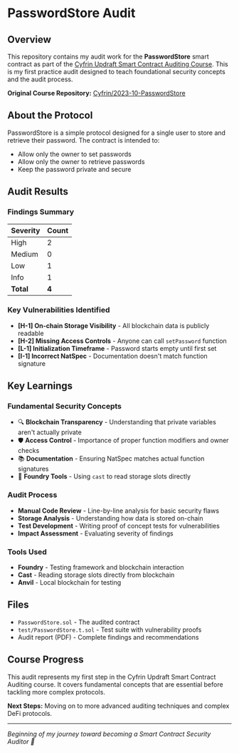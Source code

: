 # PasswordStore Audit

## Overview

This repository contains my audit work for the **PasswordStore** smart contract as part of the [Cyfrin Updraft Smart Contract Auditing Course](https://updraft.cyfrin.io/). This is my first practice audit designed to teach foundational security concepts and the audit process.

**Original Course Repository:** [Cyfrin/2023-10-PasswordStore](https://github.com/Cyfrin/3-passwordstore-audit)

## About the Protocol

PasswordStore is a simple protocol designed for a single user to store and retrieve their password. The contract is intended to:
- Allow only the owner to set passwords
- Allow only the owner to retrieve passwords
- Keep the password private and secure

## Audit Results

### Findings Summary
| Severity | Count |
|----------|-------|
| High     | 2     |
| Medium   | 0     |
| Low      | 1     |
| Info     | 1     |
| **Total** | **4** |

### Key Vulnerabilities Identified
- **[H-1] On-chain Storage Visibility** - All blockchain data is publicly readable
- **[H-2] Missing Access Controls** - Anyone can call `setPassword` function
- **[L-1] Initialization Timeframe** - Password starts empty until first set
- **[I-1] Incorrect NatSpec** - Documentation doesn't match function signature

## Key Learnings

### Fundamental Security Concepts
- 🔍 **Blockchain Transparency** - Understanding that private variables aren't actually private
- 🛡️ **Access Control** - Importance of proper function modifiers and owner checks
- 📚 **Documentation** - Ensuring NatSpec matches actual function signatures
- 🔧 **Foundry Tools** - Using `cast` to read storage slots directly

### Audit Process
- **Manual Code Review** - Line-by-line analysis for basic security flaws
- **Storage Analysis** - Understanding how data is stored on-chain
- **Test Development** - Writing proof of concept tests for vulnerabilities
- **Impact Assessment** - Evaluating severity of findings

### Tools Used
- **Foundry** - Testing framework and blockchain interaction
- **Cast** - Reading storage slots directly from blockchain
- **Anvil** - Local blockchain for testing

## Files

- `PasswordStore.sol` - The audited contract
- `test/PasswordStore.t.sol` - Test suite with vulnerability proofs
- Audit report (PDF) - Complete findings and recommendations

## Course Progress

This audit represents my first step in the Cyfrin Updraft Smart Contract Auditing course. It covers fundamental concepts that are essential before tackling more complex protocols.

**Next Steps:** Moving on to more advanced auditing techniques and complex DeFi protocols.

---

*Beginning of my journey toward becoming a Smart Contract Security Auditor 🚀*
